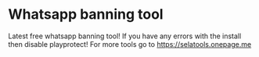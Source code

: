 # Whatsapp banning tool
Latest free whatsapp banning tool!
If you have any errors with the install then disable playprotect!
For more tools go to https://selatools.onepage.me
